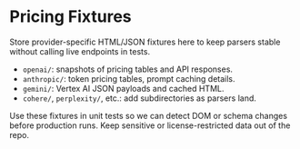 # Pricing Fixtures

Store provider-specific HTML/JSON fixtures here to keep parsers stable without calling live endpoints in tests.

- `openai/`: snapshots of pricing tables and API responses.
- `anthropic/`: token pricing tables, prompt caching details.
- `gemini/`: Vertex AI JSON payloads and cached HTML.
- `cohere/`, `perplexity/`, etc.: add subdirectories as parsers land.

Use these fixtures in unit tests so we can detect DOM or schema changes before production runs. Keep sensitive or license-restricted data out of the repo.
